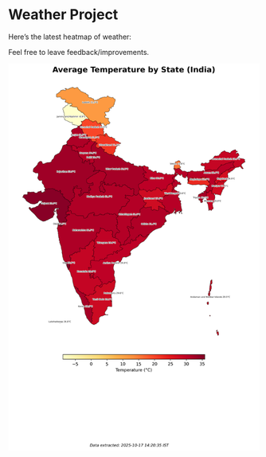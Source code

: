 # Weather Project

Here’s the latest heatmap of weather:

Feel free to leave feedback/improvements.

![India Heatmap](docs/assets/india_heatmap.png?v=F2035D)
